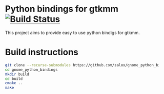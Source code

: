 # Python bindings for gtkmm [![Build Status](https://travis-ci.org/zalox/gtkmm_python_bindings.svg?branch=master)](https://travis-ci.org/zalox/gtkmm_python_bindings)

This project aims to provide easy to use python bindigs for gtkmm.

# Build instructions
```sh
git clone --recurse-submodules https://github.com/zalox/gnome_python_bindings
cd gnome_python_bindings
mkdir build
cd build
cmake ..
make
```
